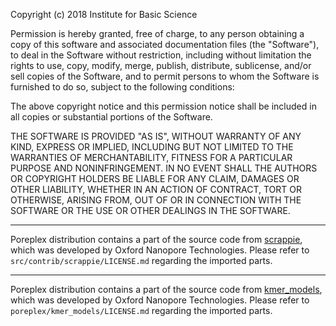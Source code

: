Copyright (c) 2018 Institute for Basic Science

Permission is hereby granted, free of charge, to any person obtaining a copy
of this software and associated documentation files (the "Software"), to deal
in the Software without restriction, including without limitation the rights
to use, copy, modify, merge, publish, distribute, sublicense, and/or sell
copies of the Software, and to permit persons to whom the Software is
furnished to do so, subject to the following conditions:

The above copyright notice and this permission notice shall be included in
all copies or substantial portions of the Software.

THE SOFTWARE IS PROVIDED "AS IS", WITHOUT WARRANTY OF ANY KIND, EXPRESS OR
IMPLIED, INCLUDING BUT NOT LIMITED TO THE WARRANTIES OF MERCHANTABILITY,
FITNESS FOR A PARTICULAR PURPOSE AND NONINFRINGEMENT. IN NO EVENT SHALL THE
AUTHORS OR COPYRIGHT HOLDERS BE LIABLE FOR ANY CLAIM, DAMAGES OR OTHER
LIABILITY, WHETHER IN AN ACTION OF CONTRACT, TORT OR OTHERWISE, ARISING FROM,
OUT OF OR IN CONNECTION WITH THE SOFTWARE OR THE USE OR OTHER DEALINGS IN
THE SOFTWARE.

----

Poreplex distribution contains a part of the source code from
[scrappie](https://github.com/nanoporetech/scrappie), which was developed by
Oxford Nanopore Technologies. Please refer to
`src/contrib/scrappie/LICENSE.md` regarding the imported parts.

----

Poreplex distribution contains a part of the source code from
[kmer_models](https://github.com/nanoporetech/kmer_models), which was
developed by Oxford Nanopore Technologies. Please refer to
`poreplex/kmer_models/LICENSE.md` regarding the imported parts.
